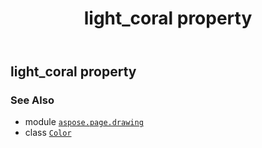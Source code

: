 ﻿---
title: light_coral property
second_title: Aspose.Page for Python via .NET API References
description: 
type: docs
weight: 800
url: /python-net/aspose.page.drawing/color/light_coral/
is_root: false
---

## light_coral property


### See Also
* module [`aspose.page.drawing`](../../)
* class [`Color`](/page/python-net/aspose.page.drawing/color)
